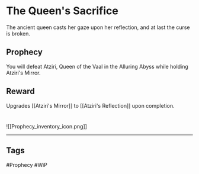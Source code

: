 # The Queen's Sacrifice
The ancient queen casts her gaze upon her reflection, and at last the curse is broken.
## Prophecy
You will defeat Atziri, Queen of the Vaal in the Alluring Abyss while holding Atziri's Mirror.
## Reward
Upgrades [[Atziri's Mirror]] to [[Atziri's Reflection]] upon completion. 

#
![[Prophecy_inventory_icon.png]]

---
## Tags
#Prophecy
#WiP 